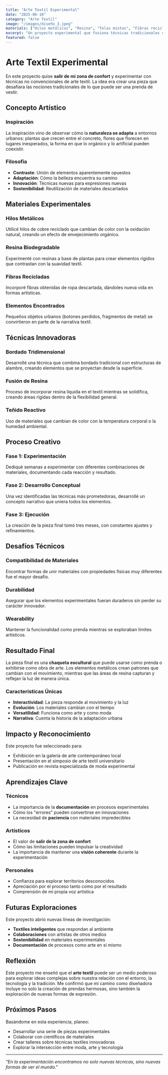 ```yaml
---
title: "Arte Textil Experimental"
date: "2025-06-10"
category: "Arte Textil"
image: "/images/diseño_3.jpeg"
materials: ["Hilos metálicos", "Resina", "Telas mixtas", "Fibras recicladas"]
excerpt: "Un proyecto experimental que fusiona técnicas tradicionales con materiales contemporáneos, explorando los límites entre arte y moda."
featured: false
---
```


# Arte Textil Experimental

En este proyecto quise **salir de mi zona de confort** y experimentar con técnicas no convencionales de arte textil. La idea era crear una pieza que desafiara las nociones tradicionales de lo que puede ser una prenda de vestir.

## Concepto Artístico

### Inspiración
La inspiración vino de observar cómo la **naturaleza se adapta** a entornos urbanos: plantas que crecen entre el concreto, flores que florecen en lugares inesperados, la forma en que lo orgánico y lo artificial pueden coexistir.

### Filosofía
- **Contraste**: Unión de elementos aparentemente opuestos
- **Adaptación**: Cómo la belleza encuentra su camino
- **Innovación**: Técnicas nuevas para expresiones nuevas
- **Sostenibilidad**: Reutilización de materiales descartados

## Materiales Experimentales

### Hilos Metálicos
Utilicé hilos de cobre reciclado que cambian de color con la oxidación natural, creando un efecto de envejecimiento orgánico.

### Resina Biodegradable
Experimenté con resinas a base de plantas para crear elementos rígidos que contrastan con la suavidad textil.

### Fibras Recicladas
Incorporé fibras obtenidas de ropa descartada, dándoles nueva vida en formas artísticas.

### Elementos Encontrados
Pequeños objetos urbanos (botones perdidos, fragmentos de metal) se convirtieron en parte de la narrativa textil.

## Técnicas Innovadoras

### Bordado Tridimensional
Desarrollé una técnica que combina bordado tradicional con estructuras de alambre, creando elementos que se proyectan desde la superficie.

### Fusión de Resina
Proceso de incorporar resina líquida en el textil mientras se solidifica, creando áreas rígidas dentro de la flexibilidad general.

### Teñido Reactivo
Uso de materiales que cambian de color con la temperatura corporal o la humedad ambiental.

## Proceso Creativo

### Fase 1: Experimentación
Dediqué semanas a experimentar con diferentes combinaciones de materiales, documentando cada reacción y resultado.

### Fase 2: Desarrollo Conceptual
Una vez identificadas las técnicas más prometedoras, desarrollé un concepto narrativo que uniera todos los elementos.

### Fase 3: Ejecución
La creación de la pieza final tomó tres meses, con constantes ajustes y refinamientos.

## Desafíos Técnicos

### Compatibilidad de Materiales
Encontrar formas de unir materiales con propiedades físicas muy diferentes fue el mayor desafío.

### Durabilidad
Asegurar que los elementos experimentales fueran duraderos sin perder su carácter innovador.

### Wearability
Mantener la funcionalidad como prenda mientras se exploraban límites artísticos.

## Resultado Final

La pieza final es una **chaqueta escultural** que puede usarse como prenda o exhibirse como obra de arte. Los elementos metálicos crean patrones que cambian con el movimiento, mientras que las áreas de resina capturan y reflejan la luz de manera única.

### Características Únicas
- **Interactividad**: La pieza responde al movimiento y la luz
- **Evolución**: Los materiales cambian con el tiempo
- **Versatilidad**: Funciona como arte y como moda
- **Narrativa**: Cuenta la historia de la adaptación urbana

## Impacto y Reconocimiento

Este proyecto fue seleccionado para:
- Exhibición en la galería de arte contemporáneo local
- Presentación en el simposio de arte textil universitario
- Publicación en revista especializada de moda experimental

## Aprendizajes Clave

### Técnicos
- La importancia de la **documentación** en procesos experimentales
- Cómo los "errores" pueden convertirse en innovaciones
- La necesidad de **paciencia** con materiales impredecibles

### Artísticos
- El valor de **salir de la zona de confort**
- Cómo las limitaciones pueden impulsar la creatividad
- La importancia de mantener una **visión coherente** durante la experimentación

### Personales
- Confianza para explorar territorios desconocidos
- Apreciación por el proceso tanto como por el resultado
- Comprensión de mi propia voz artística

## Futuras Exploraciones

Este proyecto abrió nuevas líneas de investigación:
- **Textiles inteligentes** que respondan al ambiente
- **Colaboraciones** con artistas de otros medios
- **Sostenibilidad** en materiales experimentales
- **Documentación** de procesos como arte en sí mismo

## Reflexión

Este proyecto me enseñó que el **arte textil** puede ser un medio poderoso para explorar ideas complejas sobre nuestra relación con el entorno, la tecnología y la tradición. Me confirmó que mi camino como diseñadora incluye no solo la creación de prendas hermosas, sino también la exploración de nuevas formas de expresión.

## Próximos Pasos

Basándome en esta experiencia, planeo:
- Desarrollar una serie de piezas experimentales
- Colaborar con científicos de materiales
- Crear talleres sobre técnicas textiles innovadoras
- Explorar la intersección entre moda, arte y tecnología

---

*"En la experimentación encontramos no solo nuevas técnicas, sino nuevas formas de ver el mundo."*
